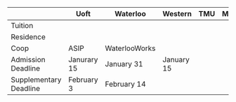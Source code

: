 
|                        | Uoft        | Waterloo      | Western    | TMU | McMaster | Guelph |
| ---------------------- | ----------- | ------------- | ---------- | --- | -------- | ------ |
| Tuition                |             |               |            |     |          |        |
| Residence              |             |               |            |     |          |        |
| Coop                   | ASIP        | WaterlooWorks |            |     |          |        |
| Admission Deadline     | Janurary 15 | January 31    | January 15 |     |          |        |
| Supplementary Deadline | February 3  | February 14   |            |     |          |        |
